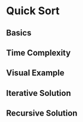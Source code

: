 # Quick Sort
## Basics
## Time Complexity
## Visual Example
## Iterative Solution
## Recursive Solution
